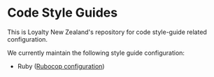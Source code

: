 # Code Style Guides

This is Loyalty New Zealand's repository for code style-guide related configuration.

We currently maintain the following style guide configuration:

- Ruby ([Rubocop configuration](ruby/.rubocop.yml))
